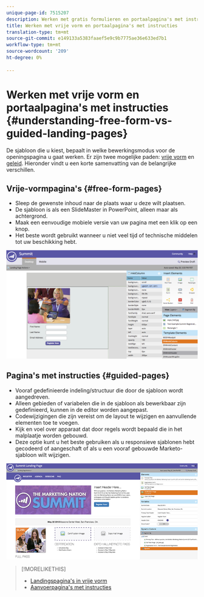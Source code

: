 ```yaml
---
unique-page-id: 7515207
description: Werken met gratis formulieren en portaalpagina's met instructies - Marketo Docs - Productdocumentatie
title: Werken met vrije vorm en portaalpagina's met instructies
translation-type: tm+mt
source-git-commit: e149133a5383faaef5e9c9b7775ae36e633ed7b1
workflow-type: tm+mt
source-wordcount: '209'
ht-degree: 0%

---
```



# Werken met vrije vorm en portaalpagina&#39;s met instructies {#understanding-free-form-vs-guided-landing-pages}

De sjabloon die u kiest, bepaalt in welke bewerkingsmodus voor de openingspagina u gaat werken. Er zijn twee mogelijke paden: [vrije vorm](http://docs.marketo.com/display/docs/free-form+landing+pages) en [geleid](http://docs.marketo.com/display/docs/guided+landing+pages). Hieronder vindt u een korte samenvatting van de belangrijke verschillen.

## Vrije-vormpagina&#39;s {#free-form-pages}

* Sleep de gewenste inhoud naar de plaats waar u deze wilt plaatsen.
* De sjabloon is als een SlideMaster in PowerPoint, alleen maar als achtergrond.
* Maak een eenvoudige mobiele versie van uw pagina met een klik op een knop.
* Het beste wordt gebruikt wanneer u niet veel tijd of technische middelen tot uw beschikking hebt.

![](assets/image2015-5-20-17-3a50-3a53.png)

## Pagina&#39;s met instructies {#guided-pages}

* Vooraf gedefinieerde indeling/structuur die door de sjabloon wordt aangedreven.
* Alleen gebieden of variabelen die in de sjabloon als bewerkbaar zijn gedefinieerd, kunnen in de editor worden aangepast.
* Codewijzigingen die zijn vereist om de layout te wijzigen en aanvullende elementen toe te voegen.
* Kijk en voel over apparaat dat door regels wordt bepaald die in het malplaatje worden gebouwd.
* Deze optie kunt u het beste gebruiken als u responsieve sjablonen hebt gecodeerd of aangeschaft of als u een vooraf gebouwde Marketo-sjabloon wilt wijzigen.

![](assets/two-1.png)

>[!MORELIKETHIS]
>
>* [Landingspagina&#39;s in vrije vorm](http://docs.marketo.com/display/public/DOCS/Free-Form+Landing+Pages)
>* [Aanvoerpagina&#39;s met instructies](http://docs.marketo.com/display/DOCS/Guided+Landing+Pages)

>



